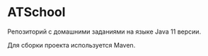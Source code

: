 # ATSchool
Репозиторий с домашними заданиями на языке Java 11 версии.

Для сборки проекта используется Maven.
